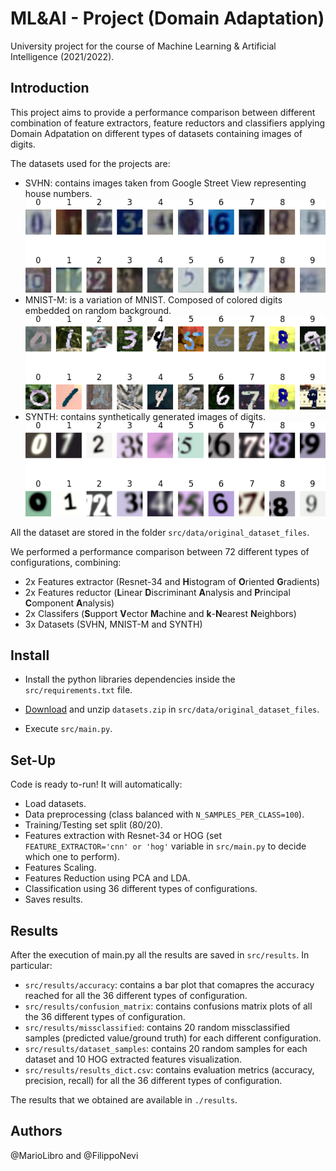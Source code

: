 # ML&AI - Project (Domain Adaptation)
University project for the course of Machine Learning & Artificial Intelligence (2021/2022).

## Introduction
This project aims to provide a performance comparison between different combination of feature extractors, feature reductors and classifiers applying Domain Adpatation on different types of datasets containing images of digits.

The datasets used for the projects are: 
- SVHN: contains images taken from Google Street View representing house numbers.
  ![svhn](/src/results/dataset_samples/svhn.png)
- MNIST-M: is a variation of MNIST. Composed of colored digits embedded on random background.
  ![mnist-m](/src/results/dataset_samples/mnistm.png)
- SYNTH: contains synthetically generated images of digits.
  ![synth](/src/results/dataset_samples/synth.png)
  
All the dataset are stored in the folder `src/data/original_dataset_files`.

We performed a performance comparison between 72 different types of configurations, combining:
- 2x Features extractor (Resnet-34 and **H**istogram of **O**riented **G**radients)
- 2x Features reductor (**L**inear **D**iscriminant **A**nalysis and **P**rincipal **C**omponent **A**nalysis)
- 2x Classifers (**S**upport **V**ector **M**achine and **k**-**N**earest **N**eighbors)
- 3x Datasets (SVHN, MNIST-M and SYNTH)

## Install
- Install the python libraries dependencies inside the `src/requirements.txt` file.

- [Download](https://univr-my.sharepoint.com/:u:/g/personal/mario_libro_studenti_univr_it/EUHynMY2nOdFqryAH4PSDcsB0aonD6z6F1q_uKDwyF7x1Q?e=U9YJD1) and unzip `datasets.zip` in `src/data/original_dataset_files`.

- Execute `src/main.py`.

## Set-Up
Code is ready to-run! 
It will automatically:
- Load datasets.
- Data preprocessing (class balanced with `N_SAMPLES_PER_CLASS=100`).
- Training/Testing set split (80/20).
- Features extraction with Resnet-34 or HOG (set `FEATURE_EXTRACTOR='cnn' or 'hog'` variable in `src/main.py` to decide which one to perform).
- Features Scaling.
- Features Reduction using PCA and LDA.
- Classification using 36 different types of configurations.
- Saves results.

## Results
After the execution of main.py all the results are saved in `src/results`. In particular:
- `src/results/accuracy`: contains a bar plot that comapres the accuracy reached for all the 36 different types of configuration.
- `src/results/confusion_matrix`: contains confusions matrix plots of all the 36 different types of configuration.
- `src/results/missclassified`: contains 20 random missclassified samples (predicted value/ground truth) for each different configuration.
- `src/results/dataset_samples`: contains 20 random samples for each dataset and 10 HOG extracted features visualization.
- `src/results/results_dict.csv`: contains evaluation metrics (accuracy, precision, recall) for all the 36 different types of configuration.

The results that we obtained are available in `./results`.
## Authors
@MarioLibro and @FilippoNevi